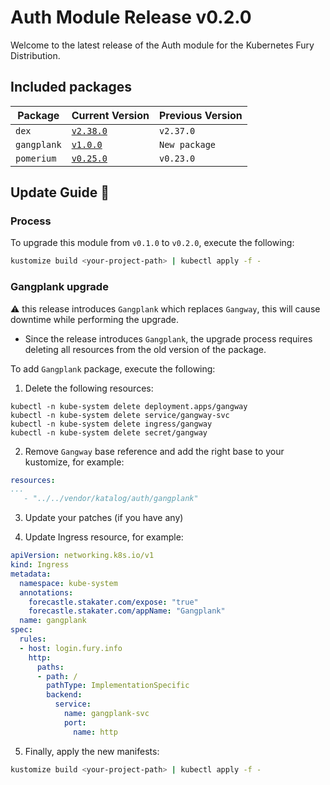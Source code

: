 # Auth Module Release v0.2.0

Welcome to the latest release of the Auth module for the Kubernetes Fury Distribution.

## Included packages

| Package    | Current Version                                                           | Previous Version |
| ---------- | ------------------------------------------------------------------------- | ---------------- |
| `dex`      | [`v2.38.0`](https://github.com/dexidp/dex/releases/tag/v2.38.0)           | `v2.37.0`        |
| `gangplank`| [`v1.0.0`](https://github.com/sighupio/gangplank/releases/tag/v1.0.0)     | `New package`    |
| `pomerium` | [`v0.25.0`](https://github.com/pomerium/pomerium/releases/tag/v0.25.0)    | `v0.23.0`        |

## Update Guide 🦮

### Process

To upgrade this module from `v0.1.0` to `v0.2.0`, execute the following:

```bash
kustomize build <your-project-path> | kubectl apply -f -
```

### Gangplank upgrade

:warning: this release introduces `Gangplank` which replaces `Gangway`, this will cause downtime while performing the upgrade.

- Since the release introduces `Gangplank`, the upgrade process requires deleting all resources from the old version of the package.

To add `Gangplank` package, execute the following:

1. Delete the following resources:

```shell
kubectl -n kube-system delete deployment.apps/gangway
kubectl -n kube-system delete service/gangway-svc
kubectl -n kube-system delete ingress/gangway
kubectl -n kube-system delete secret/gangway
```

2. Remove `Gangway` base reference and add the right base to your kustomize, for example:

```yaml
resources:
...
   - "../../vendor/katalog/auth/gangplank"
```

3. Update your patches (if you have any) 

4. Update Ingress resource, for example:

```yaml
apiVersion: networking.k8s.io/v1
kind: Ingress
metadata:
  namespace: kube-system
  annotations:
    forecastle.stakater.com/expose: "true"
    forecastle.stakater.com/appName: "Gangplank"
  name: gangplank
spec:
  rules:
  - host: login.fury.info
    http:
      paths:
      - path: /
        pathType: ImplementationSpecific
        backend:
          service:
            name: gangplank-svc
            port:
              name: http
```

5. Finally, apply the new manifests:

```bash
kustomize build <your-project-path> | kubectl apply -f -
```

